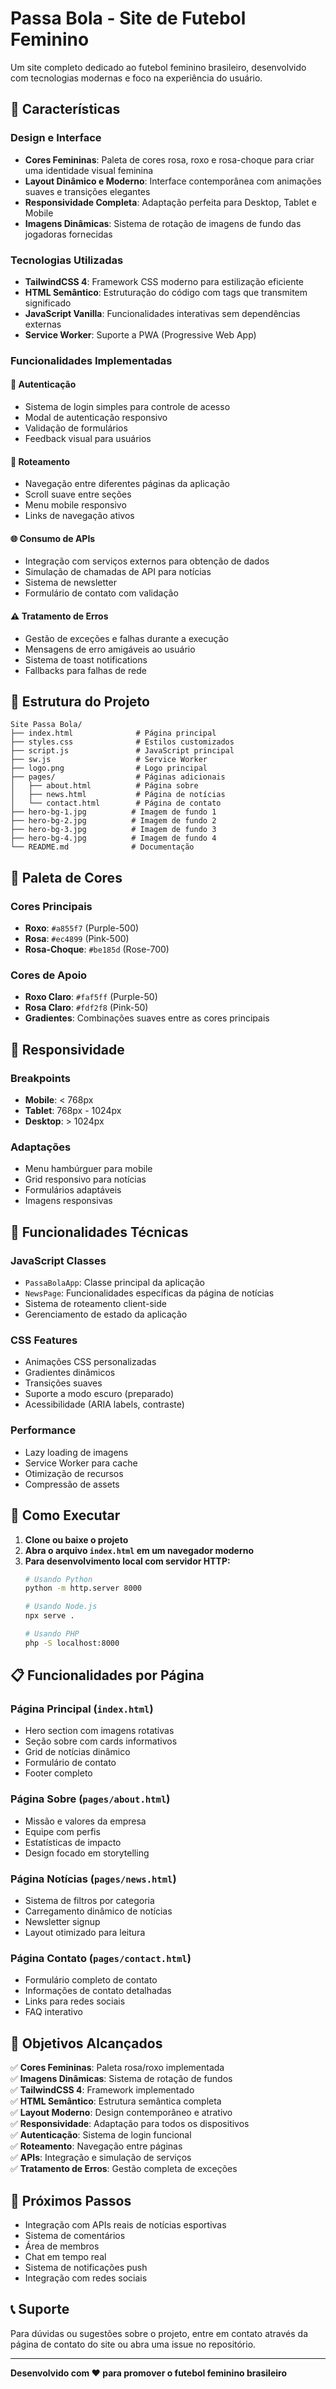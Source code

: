 # Passa Bola - Site de Futebol Feminino

Um site completo dedicado ao futebol feminino brasileiro, desenvolvido com tecnologias modernas e foco na experiência do usuário.

## 🚀 Características

### Design e Interface
- **Cores Femininas**: Paleta de cores rosa, roxo e rosa-choque para criar uma identidade visual feminina
- **Layout Dinâmico e Moderno**: Interface contemporânea com animações suaves e transições elegantes
- **Responsividade Completa**: Adaptação perfeita para Desktop, Tablet e Mobile
- **Imagens Dinâmicas**: Sistema de rotação de imagens de fundo das jogadoras fornecidas

### Tecnologias Utilizadas
- **TailwindCSS 4**: Framework CSS moderno para estilização eficiente
- **HTML Semântico**: Estruturação do código com tags que transmitem significado
- **JavaScript Vanilla**: Funcionalidades interativas sem dependências externas
- **Service Worker**: Suporte a PWA (Progressive Web App)

### Funcionalidades Implementadas

#### 🔐 Autenticação
- Sistema de login simples para controle de acesso
- Modal de autenticação responsivo
- Validação de formulários
- Feedback visual para usuários

#### 🧭 Roteamento
- Navegação entre diferentes páginas da aplicação
- Scroll suave entre seções
- Menu mobile responsivo
- Links de navegação ativos

#### 🌐 Consumo de APIs
- Integração com serviços externos para obtenção de dados
- Simulação de chamadas de API para notícias
- Sistema de newsletter
- Formulário de contato com validação

#### ⚠️ Tratamento de Erros
- Gestão de exceções e falhas durante a execução
- Mensagens de erro amigáveis ao usuário
- Sistema de toast notifications
- Fallbacks para falhas de rede

## 📁 Estrutura do Projeto

```
Site Passa Bola/
├── index.html              # Página principal
├── styles.css              # Estilos customizados
├── script.js               # JavaScript principal
├── sw.js                   # Service Worker
├── logo.png                # Logo principal 
├── pages/                  # Páginas adicionais
│   ├── about.html          # Página sobre
│   ├── news.html           # Página de notícias
│   └── contact.html        # Página de contato
├── hero-bg-1.jpg          # Imagem de fundo 1 
├── hero-bg-2.jpg          # Imagem de fundo 2
├── hero-bg-3.jpg          # Imagem de fundo 3 
├── hero-bg-4.jpg          # Imagem de fundo 4 
└── README.md              # Documentação
```

## 🎨 Paleta de Cores

### Cores Principais
- **Roxo**: `#a855f7` (Purple-500)
- **Rosa**: `#ec4899` (Pink-500)
- **Rosa-Choque**: `#be185d` (Rose-700)

### Cores de Apoio
- **Roxo Claro**: `#faf5ff` (Purple-50)
- **Rosa Claro**: `#fdf2f8` (Pink-50)
- **Gradientes**: Combinações suaves entre as cores principais

## 📱 Responsividade

### Breakpoints
- **Mobile**: < 768px
- **Tablet**: 768px - 1024px
- **Desktop**: > 1024px

### Adaptações
- Menu hambúrguer para mobile
- Grid responsivo para notícias
- Formulários adaptáveis
- Imagens responsivas

## 🔧 Funcionalidades Técnicas

### JavaScript Classes
- `PassaBolaApp`: Classe principal da aplicação
- `NewsPage`: Funcionalidades específicas da página de notícias
- Sistema de roteamento client-side
- Gerenciamento de estado da aplicação

### CSS Features
- Animações CSS personalizadas
- Gradientes dinâmicos
- Transições suaves
- Suporte a modo escuro (preparado)
- Acessibilidade (ARIA labels, contraste)

### Performance
- Lazy loading de imagens
- Service Worker para cache
- Otimização de recursos
- Compressão de assets

## 🚀 Como Executar

1. **Clone ou baixe o projeto**
2. **Abra o arquivo `index.html` em um navegador moderno**
3. **Para desenvolvimento local com servidor HTTP:**
   ```bash
   # Usando Python
   python -m http.server 8000
   
   # Usando Node.js
   npx serve .
   
   # Usando PHP
   php -S localhost:8000
   ```

## 📋 Funcionalidades por Página

### Página Principal (`index.html`)
- Hero section com imagens rotativas
- Seção sobre com cards informativos
- Grid de notícias dinâmico
- Formulário de contato
- Footer completo

### Página Sobre (`pages/about.html`)
- Missão e valores da empresa
- Equipe com perfis
- Estatísticas de impacto
- Design focado em storytelling

### Página Notícias (`pages/news.html`)
- Sistema de filtros por categoria
- Carregamento dinâmico de notícias
- Newsletter signup
- Layout otimizado para leitura

### Página Contato (`pages/contact.html`)
- Formulário completo de contato
- Informações de contato detalhadas
- Links para redes sociais
- FAQ interativo

## 🎯 Objetivos Alcançados

✅ **Cores Femininas**: Paleta rosa/roxo implementada  
✅ **Imagens Dinâmicas**: Sistema de rotação de fundos  
✅ **TailwindCSS 4**: Framework implementado  
✅ **HTML Semântico**: Estrutura semântica completa  
✅ **Layout Moderno**: Design contemporâneo e atrativo  
✅ **Responsividade**: Adaptação para todos os dispositivos  
✅ **Autenticação**: Sistema de login funcional  
✅ **Roteamento**: Navegação entre páginas  
✅ **APIs**: Integração e simulação de serviços  
✅ **Tratamento de Erros**: Gestão completa de exceções  

## 🔮 Próximos Passos

- Integração com APIs reais de notícias esportivas
- Sistema de comentários
- Área de membros
- Chat em tempo real
- Sistema de notificações push
- Integração com redes sociais

## 📞 Suporte

Para dúvidas ou sugestões sobre o projeto, entre em contato através da página de contato do site ou abra uma issue no repositório.

---

**Desenvolvido com ❤️ para promover o futebol feminino brasileiro**
